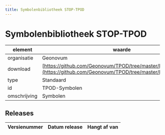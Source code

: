 ```yaml
---
title: Symbolenbibliotheek STOP-TPOD
---
```


# Symbolenbibliotheek STOP-TPOD

|element|waarde|
|-----|------|
| organisatie  |Geonovum|
| download  | [https://github.com/Geonovum/TPOD/tree/master/Presentatiemodel](<https://github.com/Geonovum/TPOD/tree/master/Presentatiemodel>)|
| type  |Standaard|
| id  |TPOD-Symbolen|
| omschrijving  |Symbolen|

## Releases

|Versienummer|Datum release|Hangt af van
|-------|-------|-----|

